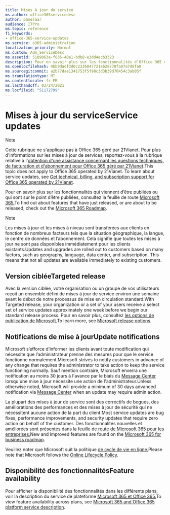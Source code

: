 ```yaml
---
title: Mises à jour du service
ms.author: office365servicedesc
author: pamelaar
audience: ITPro
ms.topic: reference
f1_keywords:
- office-365-service-updates
ms.service: o365-administration
localization_priority: Normal
ms.custom: Adm_ServiceDesc
ms.assetid: 5189063a-f835-40e1-bdb8-e3dd4ecb3323
description: Pour en savoir plus sur les fonctionnalités d’Office 365 qui viennent d’être publiées ou qui sont sur le point d’être publiées, consultez la feuille de route Microsoft 365.
ms.openlocfilehash: 4bb9dadf3d0c233b847721eb28778fa07a7d8fa0
ms.sourcegitcommit: a2b77dae1341753f5f98c3d3b39d70454c3ab05f
ms.translationtype: MT
ms.contentlocale: fr-FR
ms.lasthandoff: 03/24/2021
ms.locfileid: "51172799"
---
```

# <a name="service-updates"></a><span data-ttu-id="92c24-103">Mises à jour du service</span><span class="sxs-lookup"><span data-stu-id="92c24-103">Service updates</span></span>

> [!NOTE]
> <span data-ttu-id="92c24-p101">Cette rubrique ne s'applique pas à Office 365 géré par 21Vianet. Pour plus d'informations sur les mises à jour de services, reportez-vous à la rubrique relative à l'[obtention d'une assistance concernant les questions techniques, de facturation et d'abonnement pour Office 365 géré par 21Vianet](/microsoft-365/admin/contact-support-for-business-products).</span><span class="sxs-lookup"><span data-stu-id="92c24-p101">This topic does not apply to Office 365 operated by 21Vianet. To learn about service updates, see [Get technical, billing, and subscription support for Office 365 operated by 21Vianet](/microsoft-365/admin/contact-support-for-business-products).</span></span> 
  
<span data-ttu-id="92c24-106">Pour en savoir plus sur les fonctionnalités qui viennent d’être publiées ou qui sont sur le point d’être publiées, consultez la feuille de route [Microsoft 365.](https://go.microsoft.com/fwlink/?LinkId=509914)</span><span class="sxs-lookup"><span data-stu-id="92c24-106">To find out about features that have just released, or are about to be released, check out the [Microsoft 365 Roadmap](https://go.microsoft.com/fwlink/?LinkId=509914).</span></span>
  
> [!NOTE]
> <span data-ttu-id="92c24-p102">Les mises à jour et les mises à niveau sont transférées aux clients en fonction de nombreux facteurs tels que la situation géographique, la langue, le centre de données et l’abonnement. Cela signifie que toutes les mises à jour ne sont pas disponibles immédiatement pour les clients existants.</span><span class="sxs-lookup"><span data-stu-id="92c24-p102">Updates and upgrades are rolled out to customers based on many factors, such as geography, language, data center, and subscription. This means that not all updates are available immediately to existing customers.</span></span> 
  
## <a name="targeted-release"></a><span data-ttu-id="92c24-109">Version ciblée</span><span class="sxs-lookup"><span data-stu-id="92c24-109">Targeted release</span></span>

<span data-ttu-id="92c24-110">Avec la version ciblée, votre organisation ou un groupe de vos utilisateurs reçoit un ensemble défini de mises à jour de service environ une semaine avant le début de notre processus de mise en circulation standard.</span><span class="sxs-lookup"><span data-stu-id="92c24-110">With Targeted release, your organization or a set of your users receive a select set of service updates approximately one week before we begin our standard release process.</span></span> <span data-ttu-id="92c24-111">Pour en savoir plus, consultez [les options de publication de Microsoft.](/office365/admin/manage/release-options-in-office-365)</span><span class="sxs-lookup"><span data-stu-id="92c24-111">To learn more, see [Microsoft release options](/office365/admin/manage/release-options-in-office-365).</span></span> 
  
## <a name="update-notifications"></a><span data-ttu-id="92c24-112">Notifications de mise à jour</span><span class="sxs-lookup"><span data-stu-id="92c24-112">Update notifications</span></span>

<span data-ttu-id="92c24-113">Microsoft s’efforce d’informer les clients avant toute modification qui nécessite que l’administrateur prenne des mesures pour que le service fonctionne normalement.</span><span class="sxs-lookup"><span data-stu-id="92c24-113">Microsoft strives to notify customers in advance of any change that requires the administrator to take action to keep the service functioning normally.</span></span> <span data-ttu-id="92c24-114">Sauf mention contraire, Microsoft enverra une notification au moins 30 jours à l'avance par le biais du [Message Center](/office365/admin/manage/message-center) lorsqu'une mise à jour nécessite une action de l'administrateur.</span><span class="sxs-lookup"><span data-stu-id="92c24-114">Unless otherwise noted, Microsoft will provide a minimum of 30 days advanced notification via [Message Center](/office365/admin/manage/message-center) when an update may require admin action.</span></span> 
  
<span data-ttu-id="92c24-115">La plupart des mises à jour de service sont des correctifs de bogues, des améliorations des performances et des mises à jour de sécurité qui ne nécessitent aucune action de la part du client.</span><span class="sxs-lookup"><span data-stu-id="92c24-115">Most service updates are bug fixes, performance improvements, and security updates that require zero action on behalf of the customer.</span></span> <span data-ttu-id="92c24-116">Des fonctionnalités nouvelles et améliorées sont présentes dans la feuille de [route de Microsoft 365 pour les entreprises.](https://roadmap.office.com/)</span><span class="sxs-lookup"><span data-stu-id="92c24-116">New and improved features are found on the [Microsoft 365 for business roadmap](https://roadmap.office.com/).</span></span>
  
<span data-ttu-id="92c24-117">Veuillez noter que Microsoft suit la politique [de cycle de vie en ligne.](https://support.microsoft.com/lifecycle#gp/osslpolicy)</span><span class="sxs-lookup"><span data-stu-id="92c24-117">Please note that Microsoft follows the [Online Lifecycle Policy](https://support.microsoft.com/lifecycle#gp/osslpolicy).</span></span>
  
## <a name="feature-availability"></a><span data-ttu-id="92c24-118">Disponibilité des fonctionnalités</span><span class="sxs-lookup"><span data-stu-id="92c24-118">Feature availability</span></span>

<span data-ttu-id="92c24-119">Pour afficher la disponibilité des fonctionnalités dans les différents plans, voir la description du service de plateforme [Microsoft 365 et Office 365.](office-365-platform-service-description.md)</span><span class="sxs-lookup"><span data-stu-id="92c24-119">To view feature availability across plans, see [Microsoft 365 and Office 365 platform service description](office-365-platform-service-description.md).</span></span>
